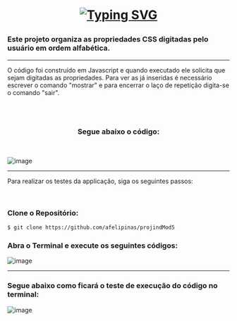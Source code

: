 
<h1 align="center">

[![Typing SVG](https://readme-typing-svg.herokuapp.com?font=Hind&weight=500&size=31&pause=3000&color=F79849&width=435&lines=Projeto+Individual+M%C3%B3dulo+5)](https://git.io/typing-svg)

</h1>

<h3>Este projeto organiza as propriedades CSS digitadas pelo usuário em ordem alfabética.</h3>
<hr>
<p>O código foi construído em Javascript e quando executado ele solicita que sejam digitadas as propriedades. Para ver as já inseridas é necessário escrever o comando "mostrar" e para encerrar o laço de repetição digita-se o comando "sair".</p>
<br><br>
<h3 align="center"> Segue abaixo o código:</h3>
<br>

![image](https://raw.githubusercontent.com/afelipinas/myimages/main/linhacodigo1.PNG?token=GHSAT0AAAAAAB64JMAAWZLBZ36PY3OAQ2XGY7ONO7A)

<hr>

<p>Para realizar os testes da applicação, siga os seguintes passos:</p>
<br>
<h3>Clone o Repositório:</h3>

 ```bash
$ git clone https://github.com/afelipinas/projindMod5
 ```

<h3>Abra o Terminal e execute os seguintes códigos:</h3>

![image](https://raw.githubusercontent.com/afelipinas/myimages/main/comandos.PNG?token=GHSAT0AAAAAAB64JMAB2YQGQIQPAQLYWY3WY7ON3TA)

<hr>
<h3>Segue abaixo como ficará o teste de execução do código no terminal:</h3>

![image](https://raw.githubusercontent.com/afelipinas/myimages/main/execu%C3%A7%C3%A3o.PNG?token=GHSAT0AAAAAAB64JMABDAUC64V2FJC6FKBMY7OPBZQ)
